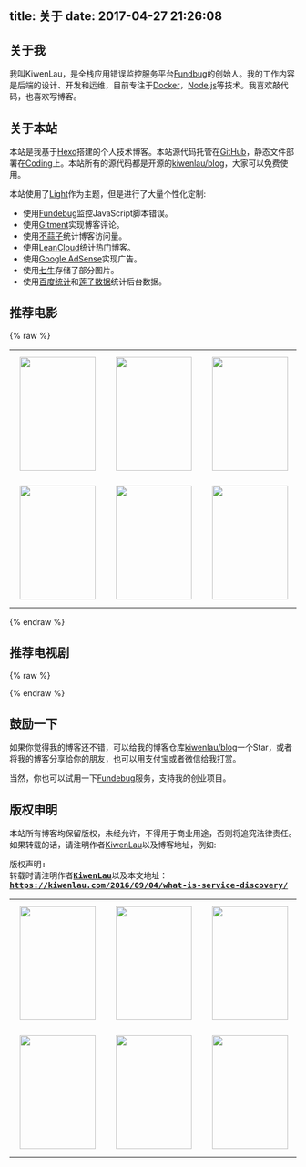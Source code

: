 title: 关于
date: 2017-04-27 21:26:08
---

## 关于我

我叫KiwenLau，是全栈应用错误监控服务平台[Fundbug](https://fundebug.com/)的创始人。我的工作内容是后端的设计、开发和运维，目前专注于[Docker](https://kiwenlau.com/tags/Docker/)，[Node.js](https://kiwenlau.com/tags/Node-js/)等技术。我喜欢敲代码，也喜欢写博客。

## 关于本站

本站是我基于[Hexo](https://hexo.io/docs/)搭建的个人技术博客。本站源代码托管在[GitHub](https://github.com)，静态文件部署在[Coding](https://coding.net)上。本站所有的源代码都是开源的[kiwenlau/blog](https://github.com/kiwenlau/blog)，大家可以免费使用。

本站使用了[Light](https://github.com/hexojs/hexo-theme-light)作为主题，但是进行了大量个性化定制:

- 使用[Fundebug](https://fundebug.com/)监控JavaScript脚本错误。
- 使用[Gitment](https://github.com/imsun/gitment)实现博客评论。
- 使用[不蒜子](http://busuanzi.ibruce.info)统计博客访问量。
- 使用[LeanCloud](https://leancloud.cn)统计热门博客。
- 使用[Google AdSense](http://www.google.cn/adsense)实现广告。
- 使用[七牛](https://www.qiniu.com)存储了部分图片。
- 使用[百度统计](http://tongji.baidu.com/)和[莲子数据](http://www.lotuseed.com/)统计后台数据。

## 推荐电影

{% raw %}
<div style="display: inline">
    <table cellspacing="0" cellpadding="4">
        <tbody>
            <tr align="center">
                <td>
                    <a href="https://movie.douban.com/subject/3205624/" title="社交网络" target="_blank ">
                        <img src="http://op9rwofuk.bkt.clouddn.com/01.png" width=133px height=200px style="margin: 10px 10px">
                    </a>
                </td>
                <td>
                    <a href="https://movie.douban.com/subject/26683290/" title="你的名字" target="_blank ">
                        <img src="http://op9rwofuk.bkt.clouddn.com/02.png" width=133px height=200px style="margin: 10px 10px">
                    </a>
                </td>
                <td>
                    <a href="https://movie.douban.com/subject/1294639/" title="勇敢的心" target="_blank ">
                        <img src="http://op9rwofuk.bkt.clouddn.com/03.png" width=133px height=200px style="margin: 10px 10px">
                    </a>
                </td>
                <td>
                    <a href="https://movie.douban.com/subject/5153254/" title="爱你，罗茜" target="_blank ">
                        <img src="http://op9rwofuk.bkt.clouddn.com/04.png" width=133px height=200px style="margin: 10px 10px">
                    </a>
                </td>
            </tr>
            <tr align="center">
                <td>
                    <a href="https://movie.douban.com/subject/6874403/" title="Begin Again" target="_blank ">
                        <img src="http://op9rwofuk.bkt.clouddn.com/05.png" width=133px height=200px style="margin: 10px 10px">
                    </a>
                </td>
                <td>
                    <a href="https://movie.douban.com/subject/21937445/" title="辩护人" target="_blank">
                        <img src="http://op9rwofuk.bkt.clouddn.com/06.png" width=133px height=200px style="margin: 10px 10px">
                    </a>
                </td>
                <td>
                    <a href="https://movie.douban.com/subject/6872936/" title="军火贩" target="_blank ">
                        <img src="http://op9rwofuk.bkt.clouddn.com/07.png" width=133px height=200px style="margin: 10px 10px">
                    </a>
                </td>
                <td>
                    <a href="https://movie.douban.com/subject/1293350/" title="两杆大烟枪" target="_blank ">
                        <img src="http://op9rwofuk.bkt.clouddn.com/08.png" width=133px height=200px style="margin: 10px 10px">
                    </a>
                </td>
            </tr>
        </tbody>
        </table>
</div>

{% endraw %}

## 推荐电视剧

{% raw %}
    <div>
        <table cellspacing="0" cellpadding="4">
            <tbody>
                <tr align="center">
                    <td>
                        <a href="https://movie.douban.com/subject/26779276/" title="偷抢拐骗" target="_blank ">
                            <img src="http://op9rwofuk.bkt.clouddn.com/tv01.jpg" width=133px height=200px style="margin: 10px 10px">
                        </a>
                    </td>
                    <td>
                        <a href="https://movie.douban.com/subject/5413527/" title="国土安全" target="_blank ">
                            <img src="http://op9rwofuk.bkt.clouddn.com/tv02.jpg" width=133px height=200px style="margin: 10px 10px">
                        </a>
                    </td>
                    <td>
                        <a href="https://movie.douban.com/subject/1419297/" title="越狱" target="_blank ">
                            <img src="http://op9rwofuk.bkt.clouddn.com/tv03.jpg" width=133px height=200px style="margin: 10px 10px">
                        </a>
                    </td>
                    <td>
                        <a href="https://movie.douban.com/subject/21371686/" title="崩腾年代" target="_blank ">
                            <img src="http://op9rwofuk.bkt.clouddn.com/tv04.jpg" width=133px height=200px style="margin: 10px 10px">
                        </a>
                    </td>
                </tr>
                <tr align="center">
                    <td>
                        <a href="https://movie.douban.com/subject/26443937/" title="随性所欲" target="_blank ">
                            <img src="http://op9rwofuk.bkt.clouddn.com/tv05.jpg" width=133px height=200px style="margin: 10px 10px">
                        </a>
                    </td>
                    <td>
                        <a href="https://movie.douban.com/subject/22232279/" title="暴君" target="_blank">
                            <img src="http://op9rwofuk.bkt.clouddn.com/tv06.jpg" width=133px height=200px style="margin: 10px 10px">
                        </a>
                    </td>
                    <td>
                        <a href="https://movie.douban.com/subject/26672659/" title="假面真情" target="_blank ">
                            <img src="http://op9rwofuk.bkt.clouddn.com/tv07.jpg" width=133px height=200px style="margin: 10px 10px">
                        </a>
                    </td>
                    <td>
                        <a href="https://movie.douban.com/subject/6037429/" title="纸牌屋" target="_blank ">
                            <img src="http://op9rwofuk.bkt.clouddn.com/tv08.jpg" width=133px height=200px style="margin: 10px 10px">
                        </a>
                    </td>
                </tr>
            </tbody>
    </div>
{% endraw %}

## 鼓励一下

如果你觉得我的博客还不错，可以给我的博客仓库[kiwenlau/blog](https://github.com/kiwenlau/blog)一个Star，或者将我的博客分享给你的朋友，也可以用支付宝或者微信给我打赏。

当然，你也可以试用一下[Fundebug](https://fundebug.com/)服务，支持我的创业项目。

## 版权申明

本站所有博客均保留版权，未经允许，不得用于商业用途，否则将追究法律责任。如果转载的话，请注明作者[KiwenLau](https://kiwenlau.com)以及博客地址，例如:

<pre >版权声明:
转载时请注明作者<b><a href="https://kiwenlau.com" target="_blank" title="KiwenLau">KiwenLau</a></b>以及本文地址：
<b><a href="https://kiwenlau.com/2016/09/04/what-is-service-discovery/" target="_blank" title="什么是服务发现？">https://kiwenlau.com/2016/09/04/what-is-service-discovery/</a></b>
</pre>

